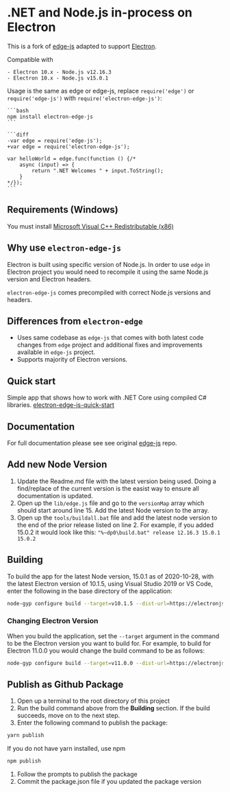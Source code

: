 # .NET and Node.js in-process on Electron

This is a fork of [edge-js](https://github.com/agracio/edge-js) adapted to support [Electron](https://github.com/electron/electron/).

Compatible with

    - Electron 10.x - Node.js v12.16.3
    - Electron 10.x - Node.js v15.0.1

Usage is the same as edge or edge-js, replace `require('edge')` or `require('edge-js')` with `require('electron-edge-js')`:

    ```bash
    npm install electron-edge-js
    ```

    ```diff
    -var edge = require('edge-js');
    +var edge = require('electron-edge-js');

    var helloWorld = edge.func(function () {/*
        async (input) => {
            return ".NET Welcomes " + input.ToString();
        }
    */});
    ```

## Requirements (Windows)

You must install [Microsoft Visual C++ Redistributable (x86)](https://www.microsoft.com/en-us/download/details.aspx?id=52685)

## Why use `electron-edge-js`

Electron is built using specific version of Node.js. In order to use `edge` in Electron project you would need to recompile it using the same Node.js version and Electron headers.

`electron-edge-js` comes precompiled with correct Node.js versions and headers.

## Differences from `electron-edge`

* Uses same codebase as `edge-js` that comes with both latest code changes from `edge` project and additional fixes and improvements available in `edge-js` project.
* Supports majority of Electron versions.

## Quick start

Simple app that shows how to work with .NET Core using compiled C# libraries. [electron-edge-js-quick-start](https://github.com/agracio/electron-edge-js-quick-start)

## Documentation

For full documentation please see see original [edge-js](https://github.com/agracio/edge-js) repo.

## Add new Node Version

1. Update the Readme.md file with the latest version being used. Doing a find/replace of the current version is the easist way to ensure all documentation is updated.
1. Open up the `lib/edge.js` file and go to the `versionMap` array which should start around line 15. Add the latest Node version to the array.
1. Open up the `tools/buildall.bat` file and add the latest node version to the end of the prior release listed on line 2. For example, if you added 15.0.2 it would look like this: `"%~dp0\build.bat" release 12.16.3 15.0.1 15.0.2`

## Building

To build the app for the latest Node version, 15.0.1 as of 2020-10-28, with the latest Electron version of 10.1.5,
using Visual Studio 2019 or VS Code, enter the following in the base directory of the application:

```bash
node-gyp configure build --target=v10.1.5 --dist-url=https://electronjs.org/headers -v15.0.1
```

### Changing Electron Version

When you build the application, set the `--target` argument in the command to be the Electron version you want to build for. For example, to build for Electron 11.0.0 you would change the build command to be as follows:

```bash
node-gyp configure build --target=v11.0.0 --dist-url=https://electronjs.org/headers -v15.0.1
```

## Publish as Github Package

1. Open up a terminal to the root directory of this project
1. Run the build command above from the **Building** section. If the build succeeds, move on to the next step.
1. Enter the following command to publish the package:

```bash
yarn publish
```

If you do not have yarn installed, use npm

```bash
npm publish
```

1. Follow the prompts to publish the package
1. Commit the package.json file if you updated the package version
